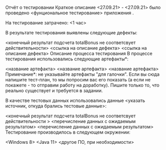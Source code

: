 Отчёт о тестировании <bonus>
Краткое описание
<27.09.21> - <27.09.21> было проведено <фунциональное тестирование> приложения <bonus>.

На тестирование затрачено: <1 час>

В результате тестирования выявлены следующие дефекты:

<конечный результат подсчета totalBonus не соответсвует действительности>
<ссылка на описание дефекта>
<ссылка на описание дефекта>
Описание процесса тестирования
В процессе тестирования использовались следующие артефакты*:

<название артефакта>
<название артефакта>
<название артефакта>
Примечание*: не указывайте артефакты "для галочки". Если вы сюда напишите тест-план, то мы попросим вас его показать (а если не покажете - то отправим работу на доработку). Пишите только то, что реально существует и требуется в задании.

В качестве тестовых данных использовались данные <указать источник, откуда брались тестовые данные>:

<конечный результат подсчета totalBonus не соответсвует действительности >
<перечисление данных с ожидаемым результатом>
<перечисление данных с ожидаемым результатом>
Тестирование производилось в следующем окружении:

<Windows 8>
<Java 11>
<другое ПО, при необходимости>